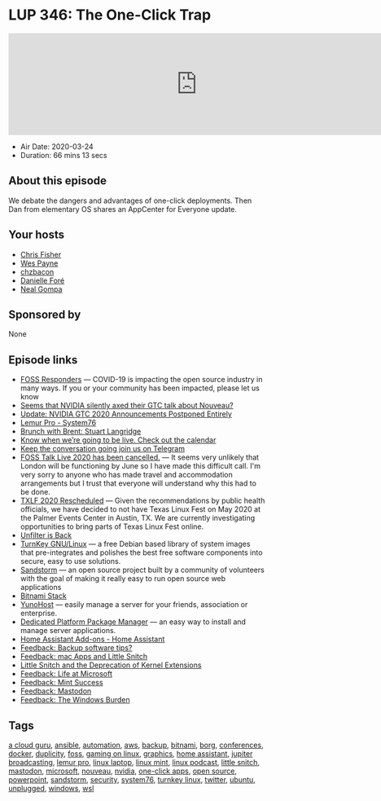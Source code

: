# LUP 346: The One-Click Trap

<iframe src="https://player.fireside.fm/v2/RUkczH-V+zEr7qyan?theme=dark" width="740" height="200" frameborder="0" scrolling="no"></iframe>

* Air Date: 2020-03-24
* Duration: 66 mins 13 secs

## About this episode

We debate the dangers and advantages of one-click deployments. Then Dan from elementary OS shares an AppCenter for Everyone update.

## Your hosts
* [Chris Fisher](https://linuxunplugged.com/hosts/chrislas)
* [Wes Payne](https://linuxunplugged.com/hosts/wes)
* [chzbacon](https://linuxunplugged.com/hosts/chzbacon)
* [Danielle Foré](https://linuxunplugged.com/guests/daniellefore)
* [Neal Gompa](https://linuxunplugged.com/guests/nealgompa)

## Sponsored by

None



## Episode links

  * [FOSS Responders](https://fossresponders.com/ "FOSS Responders") — COVID-19 is impacting the open source industry in many ways. If you or your community has been impacted, please let us know
  * [Seems that NVIDIA silently axed their GTC talk about Nouveau?](https://www.reddit.com/r/linux/comments/fo2gyc/seems_that_nvidia_silently_axed_their_gtc_talk/ "Seems that NVIDIA silently axed their GTC talk about Nouveau?")
  * [Update: NVIDIA GTC 2020 Announcements Postponed Entirely](https://www.anandtech.com/show/15602/nvidia-axes-gtc-digital-keynote-in-favor-of-news-releases "Update: NVIDIA GTC 2020 Announcements Postponed Entirely")
  * [Lemur Pro - System76](https://system76.com/laptops/lemur "Lemur Pro - System76")
  * [Brunch with Brent: Stuart Langridge](https://extras.show/65 "Brunch with Brent: Stuart Langridge")
  * [Know when we’re going to be live. Check out the calendar](https://www.jupiterbroadcasting.com/release-calendar/ "Know when we’re going to be live. Check out the calendar")
  * [Keep the conversation going join us on Telegram](https://jupiterbroadcasting.com/telegram "Keep the conversation going join us on Telegram")
  * [FOSS Talk Live 2020 has been cancelled.](https://fosstalk.com/foss-talk-live-2020 "FOSS Talk Live 2020 has been cancelled.") — It seems very unlikely that London will be functioning by June so I have made this difficult call. I'm very sorry to anyone who has made travel and accommodation arrangements but I trust that everyone will understand why this had to be done.
  * [TXLF 2020 Rescheduled](https://2020.texaslinuxfest.org/2020/03/20/TXLF2020-Rescheduled.html "TXLF 2020 Rescheduled") — Given the recommendations by public health officials, we have decided to not have Texas Linux Fest on May 2020 at the Palmer Events Center in Austin, TX. We are currently investigating opportunities to bring parts of Texas Linux Fest online.
  * [Unfilter is Back](https://unfilter.show/291 "Unfilter is Back")
  * [TurnKey GNU/Linux](https://www.turnkeylinux.org/ "TurnKey GNU/Linux") — a free Debian based library of system images that pre-integrates and polishes the best free software components into secure, easy to use solutions. 
  * [Sandstorm](https://sandstorm.io/ "Sandstorm") — an open source project built by a community of volunteers with the goal of making it really easy to run open source web applications 
  * [Bitnami Stack](https://bitnami.com/stack/ "Bitnami Stack")
  * [YunoHost](https://yunohost.org/#/ "YunoHost") — easily manage a server for your friends, association or enterprise. 
  * [Dedicated Platform Package Manager](https://dfabric.github.io/dppm/ "Dedicated Platform Package Manager") — an easy way to install and manage server applications.
  * [Home Assistant Add-ons - Home Assistant](https://www.home-assistant.io/addons/ "Home Assistant Add-ons - Home Assistant")
  * [Feedback: Backup software tips?](https://slexy.org/view/s20egMvCA2 "Feedback: Backup software tips?")
  * [Feedback: mac Apps and Little Snitch](https://slexy.org/view/s207rzyPLO "Feedback: mac Apps and Little Snitch")
  * [Little Snitch and the Deprecation of Kernel Extensions](https://blog.obdev.at/little-snitch-and-the-deprecation-of-kernel-extensions/ "Little Snitch and the Deprecation of Kernel Extensions")
  * [Feedback: Life at Microsoft](https://slexy.org/view/s2xNZnEGAu "Feedback: Life at Microsoft")
  * [Feedback: Mint Success](https://slexy.org/view/s21mj95Slq "Feedback: Mint Success")
  * [Feedback: Mastodon](https://slexy.org/view/s2XoB9NFHk "Feedback: Mastodon")
  * [Feedback: The Windows Burden](https://slexy.org/view/s20e4GafH2 "Feedback: The Windows Burden")



## Tags

[a cloud guru](https://linuxunplugged.com/tags/a%20cloud%20guru), [ansible](https://linuxunplugged.com/tags/ansible), [automation](https://linuxunplugged.com/tags/automation), [aws](https://linuxunplugged.com/tags/aws), [backup](https://linuxunplugged.com/tags/backup), [bitnami](https://linuxunplugged.com/tags/bitnami), [borg](https://linuxunplugged.com/tags/borg), [conferences](https://linuxunplugged.com/tags/conferences), [docker](https://linuxunplugged.com/tags/docker), [duplicity](https://linuxunplugged.com/tags/duplicity), [foss](https://linuxunplugged.com/tags/foss), [gaming on linux](https://linuxunplugged.com/tags/gaming%20on%20linux), [graphics](https://linuxunplugged.com/tags/graphics), [home assistant](https://linuxunplugged.com/tags/home%20assistant), [jupiter broadcasting](https://linuxunplugged.com/tags/jupiter%20broadcasting), [lemur pro](https://linuxunplugged.com/tags/lemur%20pro), [linux laptop](https://linuxunplugged.com/tags/linux%20laptop), [linux mint](https://linuxunplugged.com/tags/linux%20mint), [linux podcast](https://linuxunplugged.com/tags/linux%20podcast), [little snitch](https://linuxunplugged.com/tags/little%20snitch), [mastodon](https://linuxunplugged.com/tags/mastodon), [microsoft](https://linuxunplugged.com/tags/microsoft), [nouveau](https://linuxunplugged.com/tags/nouveau), [nvidia](https://linuxunplugged.com/tags/nvidia), [one-click apps](https://linuxunplugged.com/tags/one-click%20apps), [open source](https://linuxunplugged.com/tags/open%20source), [powerpoint](https://linuxunplugged.com/tags/powerpoint), [sandstorm](https://linuxunplugged.com/tags/sandstorm), [security](https://linuxunplugged.com/tags/security), [system76](https://linuxunplugged.com/tags/system76), [turnkey linux](https://linuxunplugged.com/tags/turnkey%20linux), [twitter](https://linuxunplugged.com/tags/twitter), [ubuntu](https://linuxunplugged.com/tags/ubuntu), [unplugged](https://linuxunplugged.com/tags/unplugged), [windows](https://linuxunplugged.com/tags/windows), [wsl](https://linuxunplugged.com/tags/wsl)